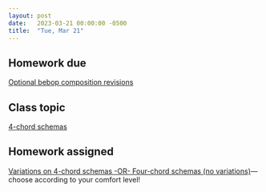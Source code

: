```yaml
---
layout: post
date:   2023-03-21 00:00:00 -0500
title:  "Tue, Mar 21"
---
```


## Homework due

[Optional bebop composition revisions](https://viva.pressbooks.pub/openmusictheory/chapter/jazz-embellishing-chords/#assignments)

## Class topic

[4-chord schemas](https://viva.pressbooks.pub/openmusictheory/chapter/4-chord-schemas/)

## Homework assigned

[Variations on 4-chord schemas -OR- Four-chord schemas (no variations)](https://viva.pressbooks.pub/openmusictheory/chapter/4-chord-schemas/#assignments)—choose according to your comfort level!

